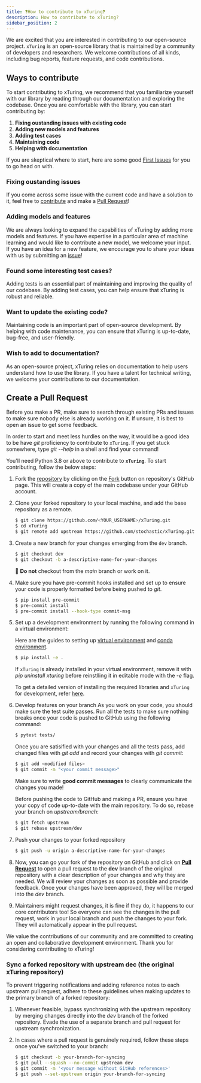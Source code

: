```yaml
---
title: ❓How to contribute to xTuring❓
description: How to contribute to xTuring?
sidebar_position: 2
---
```


<!-- # Contribute to xTuring -->

We are excited that you are interested in contributing to our open-source project. `xTuring` is an open-source library that is maintained by a community of developers and researchers. We welcome contributions of all kinds, including bug reports, feature requests, and code contributions.

## Ways to contribute
To start contributing to xTuring, we recommend that you familiarize yourself with our library by reading through our documentation and exploring the codebase. Once you are comfortable with the library, you can start contributing by:

1. **Fixing oustanding issues with existing code**
2. **Adding new models and features**
3. **Adding test cases**
4. **Maintaining code**
5. **Helping with documentation**

If you are skeptical where to start, here are some good [First Issues](https://github.com/stochasticai/xTuring/labels/good%20first%20issue) for you to go head on with.

### Fixing oustanding issues
If you come across some issue with the current code and have a solution to it, feel free to [contribute](https://github.com/stochasticai/xTuring/issues) and make a [Pull Request](https://github.com/stochasticai/xTuring/compare)! 


### Adding models and features
We are always looking to expand the capabilities of xTuring by adding more models and features. If you have expertise in a particular area of machine learning and would like to contribute a new model, we welcome your input. If you have an idea for a new feature, we encourage you to share your ideas with us by submitting an [issue](https://github.com/stochasticai/xTuring/issues)!

### Found some interesting test cases?
Adding tests is an essential part of maintaining and improving the quality of our codebase. By adding test cases, you can help ensure that xTuring is robust and reliable.

### Want to update the existing code?
Maintaining code is an important part of open-source development. By helping with code maintenance, you can ensure that xTuring is up-to-date, bug-free, and user-friendly.

### Wish to add to documentation?
As an open-source project, xTuring relies on documentation to help users understand how to use the library. If you have a talent for technical writing, we welcome your contributions to our documentation.


## Create a Pull Request
Before you make a PR, make sure to search through existing PRs and issues to make sure nobody else is already working on it. If unsure, it is best to open an issue to get some feedback.

In order to start and meet less hurdles on the way, it would be a good idea to be have _git_ proficiency to contribute to `xTuring`. If you get stuck somewhere, type _git --help_ in a shell and find your command!

You'll need Python 3.8 or above to contribute to __`xTuring`__. To start contributing, follow the below steps:

1. Fork the [repository](https://github.com/stochastciai/xTuring) by clicking on the [Fork](https://github.com/stochasticai/xTuring/fork) button on repository's GitHub page. This will create a copy of the main codebase under your GitHub account.

2. Clone your forked repository to your local machine, and add the base repository as a remote.

    ```bash
    $ git clone https://github.com/<YOUR_USERNAME>/xTuring.git
    $ cd xTuring
    $ git remote add upstream https://github.com/stochastic/xTuring.git
    ```

3. Create a new branch for your changes emerging from the `dev` branch.

    ```bash
    $ git checkout dev
    $ git checkout -b a-descriptive-name-for-your-changes
    ```
    🚨 **Do not** checkout from the _main_ branch or work on it.

4. Make sure you have pre-commit hooks installed and set up to ensure your code is properly formatted before being pushed to _git_. 

    ```bash
    $ pip install pre-commit
    $ pre-commit install
    $ pre-commit install --hook-type commit-msg
    ```

5. Set up a development environment by running the following command in a virtual environment:

    Here are the guides to setting up [virtual environment](https://www.freecodecamp.org/news/how-to-setup-virtual-environments-in-python/) and [conda environment](https://conda.io/projects/conda/en/latest/user-guide/getting-started.html).

    ```bash
    $ pip install -e .
    ```

    If `xTuring` is already installed in your virtual environment, remove it with _pip uninstall xturing_ before reinstlling it in editable mode with the _-e_ flag.

    To get a detailed version of installing the required libraries and `xTuring` for development, refer [here](/contributing/setting_up#editable-install).

6. Develop features on your branch
    As you work on your code, you should make sure the test suite passes. Run all the tests to make sure nothing breaks once your code is pushed to GitHub using the following command:
    ```bash
    $ pytest tests/
    ```

    Once you are satisified with your changes and all the tests pass, add changed files with _git add_ and record your changes with _git commit_:

    ```bash
    $ git add <modified files>
    $ git commit -m "<your commit message>"
    ```
    Make sure to write __good commit messages__ to clearly communicate the changes you made!

    Before pushing the code to GitHub and making a PR, ensure you have your copy of code up-to-date with the main repository. To do so, rebase your branch on _upstream/branch_:
    ```bash
    $ git fetch upstream
    $ git rebase upstream/dev
    ```

7. Push your changes to your forked repository

    ```bash
    $ git push -u origin a-descriptive-name-for-your-changes
    ```

8. Now, you can go your fork of the repository on GitHub and click on __[Pull Request](https://github.com/stochasticai/xTuring/compare)__ to open a pull request to the __dev__ branch of the original repository with a clear description of your changes and why they are needed. We will review your changes as soon as possible and provide feedback. Once your changes have been approved, they will be merged into the _dev_ branch.

9. Maintainers might request changes, it is fine if they do, it happens to our core contributors too! So everyone can see the changes in the pull request, work in your local branch and push the changes to your fork. They will automatically appear in the pull request.

We value the contributions of our community and are committed to creating an open and collaborative development environment. Thank you for considering contributing to xTuring!

### Sync a forked repository with upstream dec (the original xTuring repository)

To prevent triggering notifications and adding reference notes to each upstream pull request, adhere to these guidelines when making updates to the primary branch of a forked repository:

1. Whenever feasible, bypass synchronizing with the upstream repository by merging changes directly into the _dev_ branch of the forked repository. Evade the use of a separate branch and pull request for upstream synchronization.

2. In cases where a pull request is genuinely required, follow these steps once you've switched to your branch:

    ```bash
    $ git checkout -b your-branch-for-syncing
    $ git pull --squash --no-commit upstream dev
    $ git commit -m '<your message without GitHub references>'
    $ git push --set-upstream origin your-branch-for-syncing
    ```